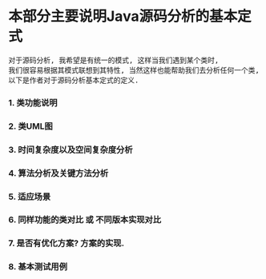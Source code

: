 # 本部分主要说明Java源码分析的基本定式

<pre>对于源码分析, 我希望是有统一的模式, 这样当我们遇到某个类时, 
我们很容易根据其模式联想到其特性, 当然这样也能帮助我们去分析任何一个类, 
以下是作者对于源码分析基本定式的定义.</pre>

### 1. 类功能说明


### 2. 类UML图


### 3. 时间复杂度以及空间复杂度分析


### 4. 算法分析及关键方法分析


### 5. 适应场景


### 6. 同样功能的类对比 或 不同版本实现对比


### 7. 是否有优化方案? 方案的实现.


### 8. 基本测试用例